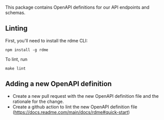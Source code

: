 
This package contains OpenAPI definitions for our API endpoints and schemas.

## Linting

First, you'll need to install the rdme CLI:

```shell
npm install -g rdme
```

To lint, run

```shell
make lint
```

## Adding a new OpenAPI definition
* Create a new pull request with the new OpenAPI definition file and the rationale for the change.
* Create a github action to lint the new OpenAPI definition file (https://docs.readme.com/main/docs/rdme#quick-start)
